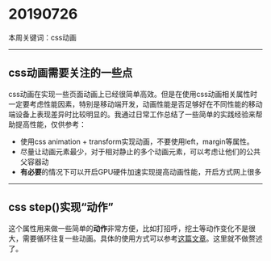 # 20190726

本周关键词：css动画

--- ---

## css动画需要关注的一些点

css动画在实现一些页面动画上已经很简单高效。但是在使用css动画相关属性时一定要考虑性能因素，特别是移动端开发，动画性能是否足够好在不同性能的移动端设备上表现差异时比较明显的。我通过日常工作总结了一些简单的实践经验来帮助提高性能，仅供参考：
 - 使用css animation + transform实现动画，不要使用left，margin等属性。
 - 尽量让动画元素最少，对于相对静止的多个动画元素，可以考虑让他们的公共父容器动
 - **有必要**的情况下可以开启GPU硬件加速实现提高动画性能，开启方式网上很多

--- ---

## css step()实现“动作”

这个属性用来做一些简单的**动作**非常方便，比如打招呼，挖土等动作变化不是很大，需要循环往复一些动画。具体的使用方式可以参考[这篇文章](https://blog.csdn.net/LY_code/article/details/80209183)。这里就不做赘述了。